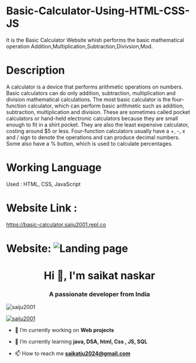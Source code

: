 # Basic-Calculator-Using-HTML-CSS-JS
It is the Basic Calculator Website whish performs the basic mathematical operation Addition,Multiplication,Subtraction,Divivsion,Mod.

# Description
A calculator is a device that performs arithmetic operations on numbers. Basic calculators can do only addition, subtraction, multiplication and division mathematical calculations.
The most basic calculator is the four-function calculator, which can perform basic arithmetic such as addition, subtraction, multiplication and division.
These are sometimes called pocket calculators or hand-held electronic calculators because they are small enough to fit in a shirt pocket. They are also the least expensive calculator, costing around $5 or less.
Four-function calculators usually have a +, -, x and / sign to denote the operations and can produce decimal numbers. Some also have a % button, which is used to calculate percentages.

# Working Language
Used : HTML, CSS, JavaScript  

# Website Link :  
https://basic-calculator.saiju2001.repl.co

# Website: ![Landing page](https://github.com/SAIJU2001/Prime-Checker-Website/assets/102968768/22a1659f-28fb-4bdc-80e9-e1653859e41a)
<h1 align="center">Hi 👋, I'm saikat naskar</h1>
<h3 align="center">A passionate developer from India</h3>
<p align="left"> <img src="https://komarev.com/ghpvc/?username=saiju2001&label=Profile%20views&color=0e75b6&style=flat" alt="saiju2001" /> </p>

<p align="left"> <a href="https://github.com/ryo-ma/github-profile-trophy"><img src="https://github-profile-trophy.vercel.app/?username=saiju2001" alt="saiju2001" /></a> </p>

- 🔭 I’m currently working on **Web projects**

- 🌱 I’m currently learning **java, DSA, html, Css , JS, SQL**

- 📫 How to reach me **saikatju2024@gmail.com**
